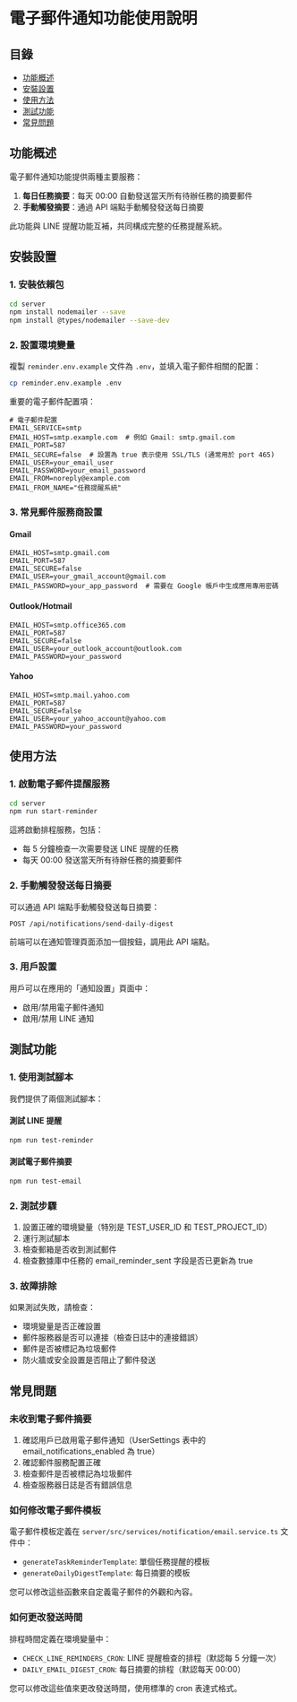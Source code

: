 # 電子郵件通知功能使用說明

## 目錄
- [功能概述](#功能概述)
- [安裝設置](#安裝設置)
- [使用方法](#使用方法)
- [測試功能](#測試功能)
- [常見問題](#常見問題)

## 功能概述

電子郵件通知功能提供兩種主要服務：
1. **每日任務摘要**：每天 00:00 自動發送當天所有待辦任務的摘要郵件
2. **手動觸發摘要**：通過 API 端點手動觸發發送每日摘要

此功能與 LINE 提醒功能互補，共同構成完整的任務提醒系統。

## 安裝設置

### 1. 安裝依賴包

```bash
cd server
npm install nodemailer --save
npm install @types/nodemailer --save-dev
```

### 2. 設置環境變量

複製 `reminder.env.example` 文件為 `.env`，並填入電子郵件相關的配置：

```bash
cp reminder.env.example .env
```

重要的電子郵件配置項：
```
# 電子郵件配置
EMAIL_SERVICE=smtp
EMAIL_HOST=smtp.example.com  # 例如 Gmail: smtp.gmail.com
EMAIL_PORT=587
EMAIL_SECURE=false  # 設置為 true 表示使用 SSL/TLS (通常用於 port 465)
EMAIL_USER=your_email_user
EMAIL_PASSWORD=your_email_password
EMAIL_FROM=noreply@example.com
EMAIL_FROM_NAME="任務提醒系統"
```

### 3. 常見郵件服務商設置

#### Gmail
```
EMAIL_HOST=smtp.gmail.com
EMAIL_PORT=587
EMAIL_SECURE=false
EMAIL_USER=your_gmail_account@gmail.com
EMAIL_PASSWORD=your_app_password  # 需要在 Google 帳戶中生成應用專用密碼
```

#### Outlook/Hotmail
```
EMAIL_HOST=smtp.office365.com
EMAIL_PORT=587
EMAIL_SECURE=false
EMAIL_USER=your_outlook_account@outlook.com
EMAIL_PASSWORD=your_password
```

#### Yahoo
```
EMAIL_HOST=smtp.mail.yahoo.com
EMAIL_PORT=587
EMAIL_SECURE=false
EMAIL_USER=your_yahoo_account@yahoo.com
EMAIL_PASSWORD=your_password
```

## 使用方法

### 1. 啟動電子郵件提醒服務

```bash
cd server
npm run start-reminder
```

這將啟動排程服務，包括：
- 每 5 分鐘檢查一次需要發送 LINE 提醒的任務
- 每天 00:00 發送當天所有待辦任務的摘要郵件

### 2. 手動觸發發送每日摘要

可以通過 API 端點手動觸發發送每日摘要：

```
POST /api/notifications/send-daily-digest
```

前端可以在通知管理頁面添加一個按鈕，調用此 API 端點。

### 3. 用戶設置

用戶可以在應用的「通知設置」頁面中：
- 啟用/禁用電子郵件通知
- 啟用/禁用 LINE 通知

## 測試功能

### 1. 使用測試腳本

我們提供了兩個測試腳本：

#### 測試 LINE 提醒
```bash
npm run test-reminder
```

#### 測試電子郵件摘要
```bash
npm run test-email
```

### 2. 測試步驟

1. 設置正確的環境變量（特別是 TEST_USER_ID 和 TEST_PROJECT_ID）
2. 運行測試腳本
3. 檢查郵箱是否收到測試郵件
4. 檢查數據庫中任務的 email_reminder_sent 字段是否已更新為 true

### 3. 故障排除

如果測試失敗，請檢查：
- 環境變量是否正確設置
- 郵件服務器是否可以連接（檢查日誌中的連接錯誤）
- 郵件是否被標記為垃圾郵件
- 防火牆或安全設置是否阻止了郵件發送

## 常見問題

### 未收到電子郵件摘要

1. 確認用戶已啟用電子郵件通知（UserSettings 表中的 email_notifications_enabled 為 true）
2. 確認郵件服務配置正確
3. 檢查郵件是否被標記為垃圾郵件
4. 檢查服務器日誌是否有錯誤信息

### 如何修改電子郵件模板

電子郵件模板定義在 `server/src/services/notification/email.service.ts` 文件中：
- `generateTaskReminderTemplate`: 單個任務提醒的模板
- `generateDailyDigestTemplate`: 每日摘要的模板

您可以修改這些函數來自定義電子郵件的外觀和內容。

### 如何更改發送時間

排程時間定義在環境變量中：
- `CHECK_LINE_REMINDERS_CRON`: LINE 提醒檢查的排程（默認每 5 分鐘一次）
- `DAILY_EMAIL_DIGEST_CRON`: 每日摘要的排程（默認每天 00:00）

您可以修改這些值來更改發送時間，使用標準的 cron 表達式格式。
